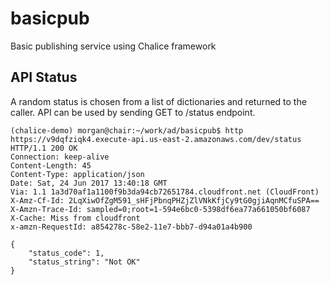 # basicpub
Basic publishing service using Chalice framework

## API Status
A random status is chosen from a list of dictionaries and returned to the caller. API can be used by sending GET to /status endpoint.

```
(chalice-demo) morgan@chair:~/work/ad/basicpub$ http https://v9dqfziqk4.execute-api.us-east-2.amazonaws.com/dev/status
HTTP/1.1 200 OK
Connection: keep-alive
Content-Length: 45
Content-Type: application/json
Date: Sat, 24 Jun 2017 13:40:18 GMT
Via: 1.1 1a3d70af1a1100f9b3da94cb72651784.cloudfront.net (CloudFront)
X-Amz-Cf-Id: 2LqXiwOfZgM591_sHFjPbnqPHZjZlVNkKfjCy9tG0gjiAqnMCfuSPA==
X-Amzn-Trace-Id: sampled=0;root=1-594e6bc0-5398df6ea77a661050bf6087
X-Cache: Miss from cloudfront
x-amzn-RequestId: a854278c-58e2-11e7-bbb7-d94a01a4b900

{
    "status_code": 1, 
    "status_string": "Not OK"
}
```
